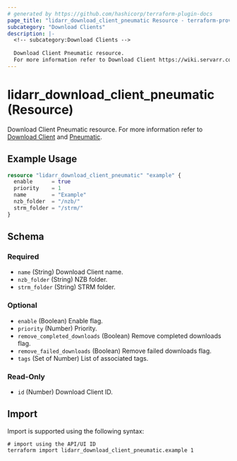 ```yaml
---
# generated by https://github.com/hashicorp/terraform-plugin-docs
page_title: "lidarr_download_client_pneumatic Resource - terraform-provider-lidarr"
subcategory: "Download Clients"
description: |-
  <!-- subcategory:Download Clients -->
  
  Download Client Pneumatic resource.
  For more information refer to Download Client https://wiki.servarr.com/lidarr/settings#download-clients and Pneumatic https://wiki.servarr.com/lidarr/supported#pneumatic.
---
```


# lidarr_download_client_pneumatic (Resource)

<!-- subcategory:Download Clients -->
Download Client Pneumatic resource.
For more information refer to [Download Client](https://wiki.servarr.com/lidarr/settings#download-clients) and [Pneumatic](https://wiki.servarr.com/lidarr/supported#pneumatic).

## Example Usage

```terraform
resource "lidarr_download_client_pneumatic" "example" {
  enable      = true
  priority    = 1
  name        = "Example"
  nzb_folder  = "/nzb/"
  strm_folder = "/strm/"
}
```

<!-- schema generated by tfplugindocs -->
## Schema

### Required

- `name` (String) Download Client name.
- `nzb_folder` (String) NZB folder.
- `strm_folder` (String) STRM folder.

### Optional

- `enable` (Boolean) Enable flag.
- `priority` (Number) Priority.
- `remove_completed_downloads` (Boolean) Remove completed downloads flag.
- `remove_failed_downloads` (Boolean) Remove failed downloads flag.
- `tags` (Set of Number) List of associated tags.

### Read-Only

- `id` (Number) Download Client ID.

## Import

Import is supported using the following syntax:

```shell
# import using the API/UI ID
terraform import lidarr_download_client_pneumatic.example 1
```
